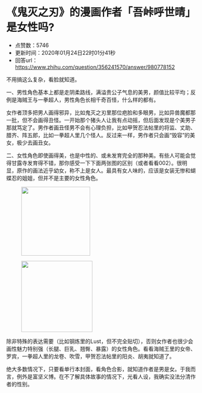# 《鬼灭之刃》的漫画作者「吾峠呼世晴」是女性吗?
- 点赞数：5746
- 更新时间：2020年01月24日22时01分41秒
- 回答url：https://www.zhihu.com/question/356241570/answer/980778152
<body>
 <p data-pid="ob6HneTh">不用搞这么复杂，看脸就知道。</p>
 <p data-pid="5lI5puWI">一、男性角色基本上都是走阴柔路线，满溢贵公子气息的美男，颜值比较平均；反例是海贼王与一拳超人，男性角色长相千奇百怪，什么样的都有。</p>
 <p data-pid="eBhXN7Ih">女作者顶多把男人画得邪异，比如鬼灭之刃里那位疤脸和多眼男，比如异兽魔都那一批，但不会画得丑怪。一开始那个猪头人让我有点动摇，但后面发现是个美男子那就笃定了。男作者画丑怪男不会有心理负担，比如甲贺忍法帖里的将监、丈助、腊齐、阵五郎，比如一拳超人里几个怪人。反过来一样，男作者只会画“毁容”的美女，极少去画丑女。</p>
 <p data-pid="n7vg2tHW">二、女性角色即使画得美，也是中性的、或未发育完全的那种美。有些人可能会觉得甘露寺发育得不错，那你感受一下下面两张图的区别（或者看看002）。很明显，原作的画法近乎幼女，称不上是女人。最具有女人味的，应该是女装无惨和蝴蝶忍的姐姐，但并不是主要的女性角色。</p>
 <figure data-size="normal">
  <img src="https://picx.zhimg.com/50/v2-c17f84741755dfa0293400979e204450_720w.jpg?source=1940ef5c" data-caption="" data-size="normal" data-rawwidth="183" data-rawheight="275" data-original-token="v2-c17f84741755dfa0293400979e204450" class="content_image" width="183">
 </figure>
 <figure data-size="normal">
  <img src="https://picx.zhimg.com/50/v2-ee73233ae76a72453278099beccaf104_720w.jpg?source=1940ef5c" data-caption="" data-size="normal" data-rawwidth="189" data-rawheight="267" data-original-token="v2-ee73233ae76a72453278099beccaf104" class="content_image" width="189">
 </figure>
 <p data-pid="5PoYe3dr">除非特殊的表达需要（比如钢炼里的Lust，但不完全贴切），否则女作者也很少会画性魅力特别强（长腿、巨乳、翘臀、暴露）的女性角色。看看海贼王里的女帝、罗宾，一拳超人里的龙卷、吹雪，甲贺忍法帖里的阳炎、胡夷就知道了。</p>
 <p data-pid="6Mk2GM9k">绝大多数情况下，只要看单行本封面，看角色合影，就知道作者是男是女。于我而言，例外是富坚义博。在不了解具体故事的情况下，光看人设，我确实没法分清作者的性别。</p>
</body>